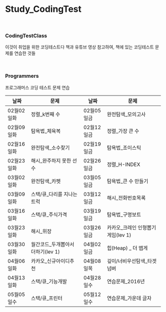 # Study_CodingTest

</br>

### CodingTestClass

이것이 취업을 위한 코딩테스트다 책과 유튜브 영상 참고하여, 책에 있는 코딩테스트 문제를 연습한 것들 


</br>

### Programmers
프로그래머스 코딩 테스트 문제 연습

| 날짜 | 문제 | 날짜 | 문제 |
|----|----|----|----|
|02월02일화|정렬_k번째 수|02월05일금|완전탐색_모의고사|
|02월09일화|탐욕법_체육복|02월12일금|정렬_가장 큰 수|
|02월16일화|완전탐색_소수찾기|02월19일금|탐욕법_조이스틱|
|02월23일화|해시_완주하지 못한 선수|02월26일금|정렬_H-INDEX|
|03월02일화|완전탐색_카펫|03월05일금|탐욕법_큰 수 만들기|
|03월09일화|스택/큐_다리를 지나는 트럭|03월12일금|해시_전화번호목록|
|03월16일화|스택/큐_주식가격|03월19일금|탐욕법_구명보트|
|03월23일화|해시_위장|03월26일금|카카오_크레인 인형뽑기 게임(lev 1)|
|03월30일화|월간코드_두개뽑아서 더하기(lev 1)|04월02일금|힙(Heap) _ 더 맵게|
|04월06일화|카카오_신규아이디추천|04월08일목|깊이/너비우선탐색_타겟 넘버|
|04월13일화|스택/큐_기능개발|04월28일수|연습문제_2016년|
|05월05일수|스택/큐_프린터|05월12일수|연습문제_가운데 글자 |
